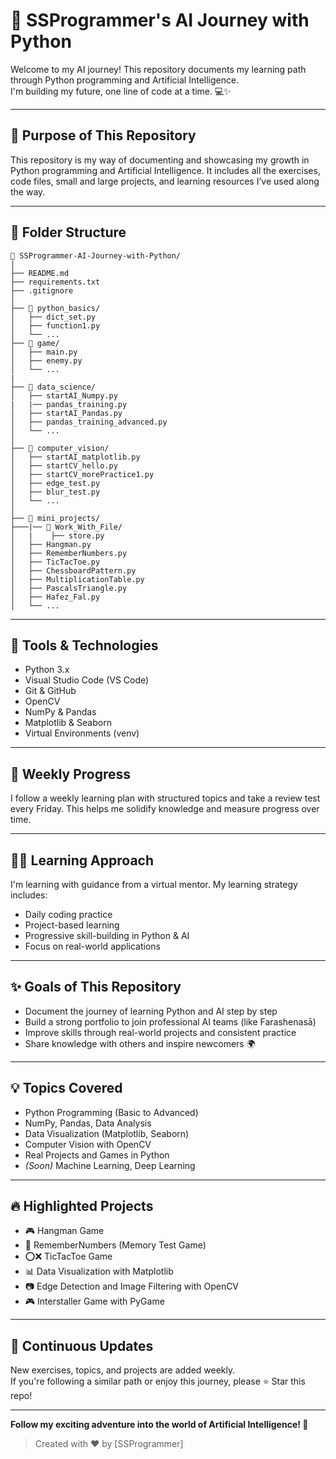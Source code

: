# 🚀 SSProgrammer's AI Journey with Python

Welcome to my AI journey! This repository documents my learning path through Python programming and Artificial Intelligence.  
I'm building my future, one line of code at a time. 💻✨

---

## 📘 Purpose of This Repository

This repository is my way of documenting and showcasing my growth in Python programming and Artificial Intelligence. It includes all the exercises, code files, small and large projects, and learning resources I’ve used along the way.

---

## 🧱 Folder Structure

```
📁 SSProgrammer-AI-Journey-with-Python/
│
├── README.md
├── requirements.txt
├── .gitignore
│
├── 📁 python_basics/              
│   ├── dict_set.py
│   ├── function1.py
│   └── ...
├── 📁 game/
│   ├── main.py
│   ├── enemy.py
│   └── ...
|
├── 📁 data_science/               
│   ├── startAI_Numpy.py
|   |── pandas_training.py
│   ├── startAI_Pandas.py
│   ├── pandas_training_advanced.py
│   └── ...
│
├── 📁 computer_vision/            
│   ├── startAI_matplotlib.py
│   ├── startCV_hello.py
│   ├── startCV_morePractice1.py
│   ├── edge_test.py
│   ├── blur_test.py
│   └── ...
│
├── 📁 mini_projects/
├───|── 📁 Work_With_File/
│   |    ├── store.py              
│   ├── Hangman.py
│   ├── RememberNumbers.py
│   ├── TicTacToe.py
│   ├── ChessboardPattern.py
│   ├── MultiplicationTable.py
│   ├── PascalsTriangle.py
│   ├── Hafez_Fal.py
│   └── ...

```

---

## 🔧 Tools & Technologies

- Python 3.x  
- Visual Studio Code (VS Code)  
- Git & GitHub  
- OpenCV  
- NumPy & Pandas  
- Matplotlib & Seaborn  
- Virtual Environments (venv)  

---

## 📅 Weekly Progress

I follow a weekly learning plan with structured topics and take a review test every Friday. This helps me solidify knowledge and measure progress over time.

---

## 👨‍🏫 Learning Approach

I'm learning with guidance from a virtual mentor. My learning strategy includes:

- Daily coding practice  
- Project-based learning  
- Progressive skill-building in Python & AI  
- Focus on real-world applications  

---

## ✨ Goals of This Repository

- Document the journey of learning Python and AI step by step  
- Build a strong portfolio to join professional AI teams (like Farashenasā)  
- Improve skills through real-world projects and consistent practice  
- Share knowledge with others and inspire newcomers 🌍

---

## 💡 Topics Covered

- Python Programming (Basic to Advanced)  
- NumPy, Pandas, Data Analysis  
- Data Visualization (Matplotlib, Seaborn)  
- Computer Vision with OpenCV  
- Real Projects and Games in Python  
- *(Soon)* Machine Learning, Deep Learning

---

## 🔥 Highlighted Projects

- 🎮 Hangman Game  
- 🧠 RememberNumbers (Memory Test Game)  
- ⭕❌ TicTacToe Game  
- 📊 Data Visualization with Matplotlib  
- 📷 Edge Detection and Image Filtering with OpenCV
- 🎮 Interstaller Game with PyGame

---

## 🔄 Continuous Updates

New exercises, topics, and projects are added weekly.  
If you're following a similar path or enjoy this journey, please ⭐️ Star this repo!

---

**Follow my exciting adventure into the world of Artificial Intelligence! 🌟**

> Created with ❤️ by [SSProgrammer]
